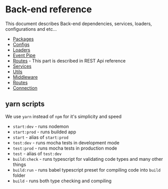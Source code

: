 # Back-end reference

This document describes Back-end dependencies, services, loaders, configurations and etc...

- [Packages](./01_Packages/index.md)
- [Configs](./02_Configs/index.md)
- [Loaders](./03_Loaders/index.md)
- [Event Pipe](./04_Pipe/index.md)
- [Routes](../01_Rest_Api/index.md) - This part is described in REST Api reference
- [Services](./05_Services/index.md)
- [Utils](./07_Utils/index.md)
- [Middleware](./08_Middleware/index.md)
- [Routes](./09_Routes/index.md)
- [Connection](./10_Connection/index.md)

## yarn scripts

We use `yarn` instead of `npm` for it's simplicity and speed

- `start:dev` - runs nodemon
- `start:prod` - runs builded app
- `start` - alias of `start:prod`
- `test:dev` - runs mocha tests in development mode
- `test:prod` - runs mocha tests in production mode
- `test` - alias of `test:dev`
- `build:check` - runs typescript for validating code types and many other things
- `build:run` - runs babel typescript preset for compiling code into `build` folder
- `build` - runs both type checking and compiling
